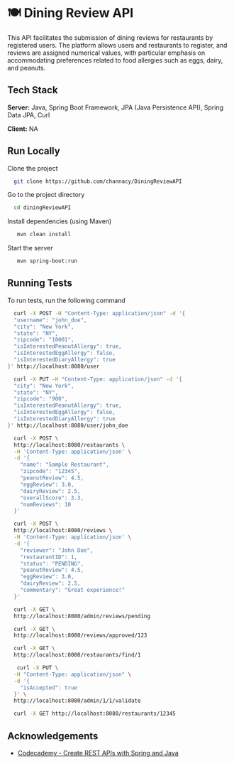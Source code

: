 # 🍽️ Dining Review API

This API facilitates the submission of dining reviews for restaurants by registered users. The platform allows users and restaurants to register, and reviews are assigned numerical values, with particular emphasis on accommodating preferences related to food allergies such as eggs, dairy, and peanuts.


## Tech Stack


**Server:** Java, Spring Boot Framework, JPA (Java Persistence API), Spring Data JPA, Curl

**Client:** NA


## Run Locally

Clone the project

```bash
  git clone https://github.com/channacy/DiningReviewAPI
```

Go to the project directory

```bash
  cd diningReviewAPI
```

Install dependencies (using Maven)
```bash
   mvn clean install
```

Start the server

```bash
   mvn spring-boot:run
```


## Running Tests

To run tests, run the following command

```bash
  curl -X POST -H "Content-Type: application/json" -d '{
  "username": "john_doe",
  "city": "New York",
  "state": "NY",
  "zipcode": "10001",
  "isInterestedPeanutAllergy": true,
  "isInterestedEggAllergy": false,
  "isInterestedDiaryAllergy": true
}' http://localhost:8080/user

```


```bash
  curl -X PUT -H "Content-Type: application/json" -d '{
  "city": "New York",
  "state": "NY",
  "zipcode": "900",
  "isInterestedPeanutAllergy": true,
  "isInterestedEggAllergy": false,
  "isInterestedDiaryAllergy": true
}' http://localhost:8080/user/john_doe

```


```bash
  curl -X POST \
  http://localhost:8080/restaurants \
  -H 'Content-Type: application/json' \
  -d '{
    "name": "Sample Restaurant",
    "zipcode": "12345",
    "peanutReview": 4.5,
    "eggReview": 3.0,
    "dairyReview": 2.5,
    "overallScore": 3.3,
    "numReviews": 10
  }'
```


```bash
  curl -X POST \
  http://localhost:8080/reviews \
  -H 'Content-Type: application/json' \
  -d '{
    "reviewer": "John Doe",
    "restaurantID": 1,
    "status": "PENDING",
    "peanutReview": 4.5,
    "eggReview": 3.0,
    "dairyReview": 2.5,
    "commentary": "Great experience!"
  }'

```

```bash
  curl -X GET \
  http://localhost:8080/admin/reviews/pending

```


```bash
  curl -X GET \
  http://localhost:8080/reviews/approved/123
```


```bash
  curl -X GET \
  http://localhost:8080/restaurants/find/1
```


```bash
   curl -X PUT \
  -H "Content-Type: application/json" \
  -d '{
    "isAccepted": true
  }' \
  http://localhost:8080/admin/1/1/validate
```



```bash
  curl -X GET http://localhost:8080/restaurants/12345

```
## Acknowledgements

 - [Codecademy - Create REST APIs with Spring and Java](https://www.codecademy.com/enrolled/paths/create-rest-apis-with-spring-and-java)

